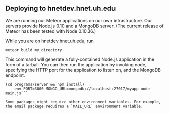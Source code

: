 ## Deploying to hnetdev.hnet.uh.edu

We are running our Meteor applications on our own infrastructure. Our servers provide Node.js 0.10 and a MongoDB server. (The current release of Meteor has been tested with Node 0.10.36.)

While you are on hnetdev.hnet.uh.edu, run

```meteor build my_directory```

This command will generate a fully-contained Node.js application in the form of a tarball.  You can then run the application by invoking node, specifying the HTTP port for the application to listen on, and the MongoDB endpoint.

```cd my_directory
(cd programs/server && npm install)
    env PORT=3000 MONGO_URL=mongodb://localhost:27017/myapp node main.js```

Some packages might require other environment variables. For example, the email package requires a `MAIL_URL` environment variable.
